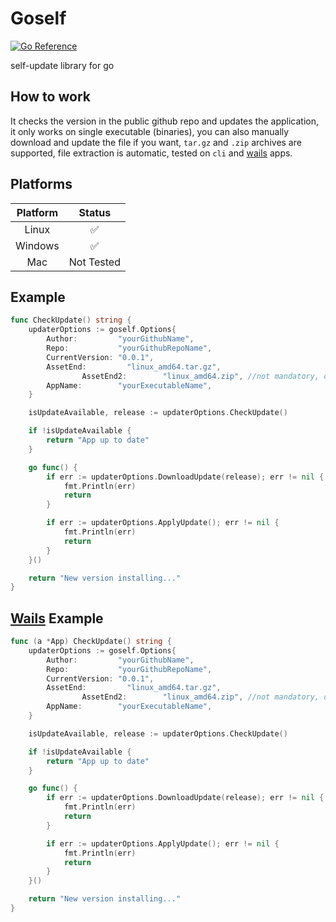 # Goself

[![Go Reference](https://pkg.go.dev/badge/github.com/sunaipa5/reqtor.svg)](https://pkg.go.dev/github.com/sunaipa5/goself)

self-update library for go

## How to work

It checks the version in the public github repo and updates the application, it only works on single executable (binaries),
you can also manually download and update the file if you want, `tar.gz` and `.zip` archives are supported, file extraction is automatic, tested on `cli` and [wails](https://github.com/wailsapp/wails) apps.

## Platforms

| Platform |   Status   |
| :------: | :--------: |
|  Linux   |     ✅     |
| Windows  |     ✅     |
|   Mac    | Not Tested |

## Example

```go
func CheckUpdate() string {
	updaterOptions := goself.Options{
		Author:         "yourGithubName",
		Repo:           "yourGithubRepoName",
		CurrentVersion: "0.0.1",
		AssetEnd:         "linux_amd64.tar.gz",
                AssetEnd2:        "linux_amd64.zip", //not mandatory, option 2 when AssetEnd is not found
		AppName:        "yourExecutableName",
	}

	isUpdateAvailable, release := updaterOptions.CheckUpdate()

	if !isUpdateAvailable {
		return "App up to date"
	}

	go func() {
		if err := updaterOptions.DownloadUpdate(release); err != nil {
			fmt.Println(err)
			return
		}

		if err := updaterOptions.ApplyUpdate(); err != nil {
			fmt.Println(err)
			return
		}
	}()

	return "New version installing..."
}
```

## [Wails](https://github.com/wailsapp/wails) Example

```go
func (a *App) CheckUpdate() string {
	updaterOptions := goself.Options{
		Author:         "yourGithubName",
		Repo:           "yourGithubRepoName",
		CurrentVersion: "0.0.1",
		AssetEnd:         "linux_amd64.tar.gz",
                AssetEnd2:        "linux_amd64.zip", //not mandatory, option 2 when AssetEnd is not found
		AppName:        "yourExecutableName",
	}

	isUpdateAvailable, release := updaterOptions.CheckUpdate()

	if !isUpdateAvailable {
		return "App up to date"
	}

	go func() {
		if err := updaterOptions.DownloadUpdate(release); err != nil {
			fmt.Println(err)
			return
		}

		if err := updaterOptions.ApplyUpdate(); err != nil {
			fmt.Println(err)
			return
		}
	}()

	return "New version installing..."
}
```
